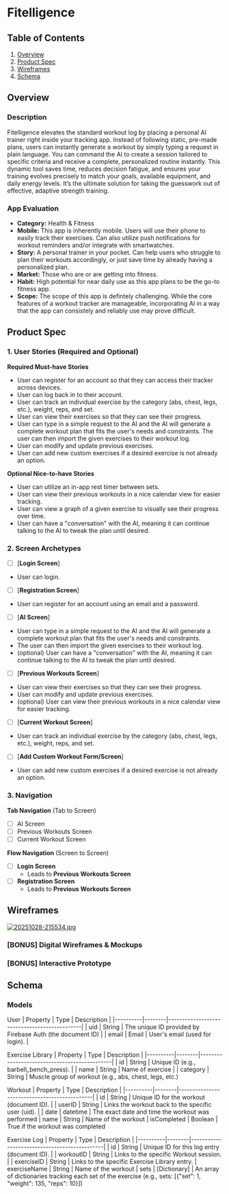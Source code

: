 # Fitelligence

## Table of Contents

1. [Overview](#Overview)
2. [Product Spec](#Product-Spec)
3. [Wireframes](#Wireframes)
4. [Schema](#Schema)

## Overview

### Description

Fitelligence elevates the standard workout log by placing a personal AI trainer right inside your tracking app. Instead of following static, pre-made plans, users can instantly generate a workout by simply typing a request in plain language. You can command the AI to create a session tailored to specific criteria and receive a complete, personalized routine instantly. This dynamic tool saves time, reduces decision fatigue, and ensures your training evolves precisely to match your goals, available equipment, and daily energy levels. It’s the ultimate solution for taking the guesswork out of effective, adaptive strength training.

### App Evaluation
- **Category:** Health & Fitness
- **Mobile:** This app is inherently mobile. Users will use their phone to easily track their exercises. Can also utilize push notifications for workout reminders and/or integrate with smartwatches.
- **Story:**  A personal trainer in your pocket. Can help users who struggle to plan their workouts accordingly, or just save time by already having a personalized plan.
- **Market:**  Those who are or are getting into fitness.
- **Habit:**  High potential for near daily use as this app plans to be the go-to fitness app.
- **Scope:** The scope of this app is defintely challenging. While the core features of a workout tracker are manageable, incorporating AI in a way that the app can consistely and reliably use may prove difficult.

## Product Spec

### 1. User Stories (Required and Optional)

**Required Must-have Stories**

* User can register for an account so that they can access their tracker across devices.
* User can log back in to their account.
* User can track an individual exercise by the category (abs, chest, legs, etc.), weight, reps, and set. 
* User can view their exercises so that they can see their progress. 
* User can type in a simple request to the AI and the AI will generate a complete workout plan that fits the user's needs and constraints. The user can then import the given exercises to their workout log. 
* User can modify and update previous exercises. 
* User can add new custom exercises if a desired exercise is not already an option.

**Optional Nice-to-have Stories**

* User can utilize an in-app rest timer between sets.
* User can view their previous workouts in a nice calendar view for easier tracking.
* User can view a graph of a given exercise to visually see their progress over time. 
* User can have a "conversation" with the AI, meaning it can continue talking to the AI to tweak the plan until desired. 

### 2. Screen Archetypes

- [ ] [**Login Screen**]
* User can login.
- [ ] [**Registration Screen**]
* User can register for an account using an email and a password.
- [ ] [**AI Screen**]
* User can type in a simple request to the AI and the AI will generate a complete workout plan that fits the user's needs and constraints.
* The user can then import the given exercises to their workout log.
* (optional) User can have a "conversation" with the AI, meaning it can continue talking to the AI to tweak the plan until desired.
- [ ] [**Previous Workouts Screen**]
* User can view their exercises so that they can see their progress. 
* User can modify and update previous exercises. 
* (optional) User can view their previous workouts in a nice calendar view for easier tracking.
- [ ] [**Current Workout Screen**]
* User can track an individual exercise by the category (abs, chest, legs, etc.), weight, reps, and set. 
- [ ] [**Add Custom Workout Form/Screen**]
* User can add new custom exercises if a desired exercise is not already an option. 
### 3. Navigation

**Tab Navigation** (Tab to Screen)


- [ ] AI Screen
- [ ] Previous Workouts Screen
- [ ] Current Workout Screen

**Flow Navigation** (Screen to Screen)

- [ ] **Login Screen**
  * Leads to **Previous Workouts Screen**
- [ ] **Registration Screen**
  * Leads to **Previous Workouts Screen**


## Wireframes

[![20251028-215534.jpg](https://i.postimg.cc/J7s21qzb/20251028-215534.jpg)](https://postimg.cc/w3dV2DJv)

### [BONUS] Digital Wireframes & Mockups

### [BONUS] Interactive Prototype

## Schema 


### Models

User
| Property | Type   | Description                                  |
|----------|--------|----------------------------------------------|
| uid | String | The unique ID provided by Firebase Auth (the document ID)   |
| email | Email | User's email (used for login).      |

Exercise Library
| Property | Type   | Description                                  |
|----------|--------|----------------------------------------------|
| id | String | Unique ID (e.g., barbell_bench_press).   |
| name | String | Name of exercise      |
| category      | String    | Muscle group of workout (e.g., abs, chest, legs, etc.)

Workout
| Property | Type   | Description                                  |
|----------|--------|----------------------------------------------|
| id | String | Unique ID for the workout (document ID).   |
| userID | String | Links the workout back to the specific user (uid).     |
| date      | datetime    | The exact date and time the workout was performed
| name      | String    | Name of the workout
| isCompleted      | Boolean    | True if the workout was completed

Exercise Log
| Property | Type   | Description                                  |
|----------|--------|----------------------------------------------|
| id | String | Unique ID for this log entry (document ID).   |
| workoutID | String | Links to the specific Workout session.     |
| exerciseID      | String    | Links to the specific Exercise Library entry.
| exerciseName      | String    | Name of the workout
| sets      | [Dictionary]    | An array of dictionaries tracking each set of the exercise (e.g., sets: [{"set": 1, "weight": 135, "reps": 10}])



